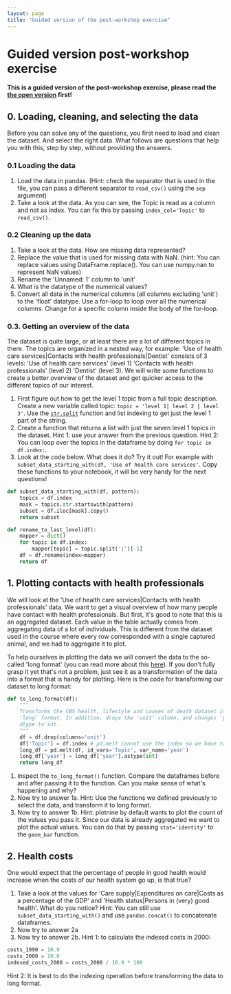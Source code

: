 ```yaml
---
layout: page
title: "Guided version of the post-workshop exercise"
---
```


# Guided version post-workshop exercise
**This is a guided version of the post-workshop exercise, please read the [the open version](./post-workshop-exercise.html) first!**

## 0. Loading, cleaning, and selecting the data
Before you can solve any of the questions, you first need to load and clean the dataset. 
And select the right data. What follows are questions that help you with this, step by step, without providing the answers.

### 0.1 Loading the data
1. Load the data in pandas. (Hint: check the separator that is used in the file, you can pass a different separator to `read_csv()` using the `sep` argument)
2. Take a look at the data. As you can see, the Topic is read as a column and not as index. You can fix this by passing `index_col='Topic'` to `read_csv()`.

### 0.2 Cleaning up the data
1. Take a look at the data. How are missing data represented?
2. Replace the value that is used for missing data with NaN. (hint: You can replace values using DataFrame.replace(). You can use numpy.nan to represent NaN values)
3. Rename the 'Unnamed: 1' column to 'unit'
4. What is the datatype of the numerical values?
5. Convert all data in the numerical columns (all columns excluding 'unit') to the 'float' datatype. Use a for-loop to loop over all the numerical columns. Change for a specific column inside the body of the for-loop.

### 0.3. Getting an overview of the data
The dataset is quite large, or at least there are a lot of different topics in there. The topics are organized in a nested way, for example: 'Use of health care services|Contacts with health professionals|Dentist' consists of 3 levels: 'Use of health care services' (level 1) 'Contacts with health professionals' (level 2) 'Dentist' (level 3). We will write some functions to create a better overview of the dataset and get quicker access to the different topics of our interest.
1. First figure out how to get the level 1 topic from a full topic description. Create a new variable called topic: `topic = 'level 1| level 2 | level 3'`. Use the [`str.split`](https://www.w3schools.com/python/ref_string_split.asp) function and list indexing to get just the level 1 part of the string.
2. Create a function that returns a list with just the seven level 1 topics in the dataset. Hint 1: use your answer from the previous question. Hint 2: You can loop over the topics in the dataframe by doing `for topic in df.index:`.
3. Look at the code below. What does it do? Try it out! For example with `subset_data_starting_with(df, 'Use of health care services'`. Copy these functions to your notebook, it will be very handy for the next questions!

```python
def subset_data_starting_with(df, pattern):
    topics = df.index
    mask = topics.str.startswith(pattern)
    subset = df.iloc[mask].copy()
    return subset

def rename_to_last_level(df):
    mapper = dict()
    for topic in df.index:
        mapper[topic] = topic.split('|')[-1]
    df = df.rename(index=mapper)
    return df
```

## 1. Plotting contacts with health professionals
We will look at the 'Use of health care services|Contacts with health professionals' data.
We want to get a visual overview of how many people have contact with health professionals. 
But first, it's good to note that this is an aggregated dataset. 
Each value in the table actually comes from aggregating data of a lot of individuals. 
This is different from the dataset used in the course where every row corresponded with a single captured animal, and we had to aggregate it to plot. 

To help ourselves in plotting the data we will convert the data to the so-called 'long format' (you can read more about this [here](https://datacarpentry.org/python-socialsci/12-long-and-wide/index.html)). If you don't fully grasp it yet that's not a problem, just see it as a transformation of the data into a format that is handy for plotting. Here is the code for transforming our dataset to long format:

```python
def to_long_format(df):
    """
    Transforms the CBS health, lifestyle and causes of death dataset into 
    'long' format. In addition, drops the 'unit' column, and changes 'year'
    dtype to int.
    """
    df = df.drop(columns='unit')
    df['Topic'] = df.index # pd.melt cannot use the index so we have to create a column for it
    long_df = pd.melt(df, id_vars='Topic', var_name='year') 
    long_df['year'] = long_df['year'].astype(int)
    return long_df
```
1. Inspect the `to_long_format()` function. Compare the dataframes before and after passing it to the function. Can you make sense of what's happening and why?
2. Now try to answer 1a. Hint: Use the functions we defined previously to select the data, and transform it to long format. 
3. Now try to answer 1b. Hint: plotnine by default wants to plot the count of the values you pass it.
   Since our data is already aggregated we want to plot the actual values. You can do that by passing `stat='identity'` to the `geom_bar` function.

## 2. Health costs
One would expect that the percentage of people in good health would increase when the costs of our health system go up, is that true?
1. Take a look at the values for 'Care supply|Expenditures on care|Costs as a percentage of the GDP' and 'Health status|Persons in (very) good health'. What do you notice? 
   Hint: You can still use `subset_data_starting_with()` and use `pandas.concat()` to concatenate dataframes.
2. Now try to answer 2a
3. Now try to answer 2b. Hint 1: to calculate the indexed costs in 2000:
```python
costs_1990 = 10.9
costs_2000 = 10.0
indexed_costs_2000 = costs_2000 / 10.9 * 100
```
Hint 2: It is best to do the indexing operation before transforming the data to long format.
